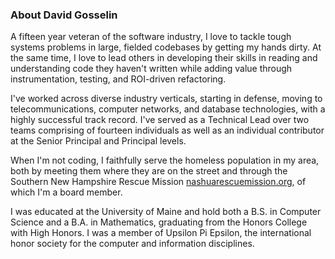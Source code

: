### About David Gosselin

A fifteen year veteran of the software industry, I love to tackle tough systems problems in large, fielded codebases
by getting my hands dirty.  At the same time, I love to lead others in developing their skills in reading and understanding
code they haven't written while adding value through instrumentation, testing, and ROI-driven refactoring.

I've worked across diverse industry verticals, starting in defense, moving to telecommunications, computer networks, and database technologies,
with a highly successful track record.  I've served as a Technical Lead over two teams comprising of fourteen individuals as well
as an individual contributor at the Senior Principal and Principal levels.

When I'm not coding, I faithfully serve the homeless population in my area, both by meeting them where they are on the street
and through the Southern New Hampshire Rescue Mission [nashuarescuemission.org](nashuarescuemission.org), of which I'm a board member.  

I was educated at the University of Maine and hold both a B.S. in Computer Science and a B.A. in Mathematics, graduating from 
the Honors College with High Honors.  I was a member of Upsilon Pi Epsilon, the international honor society for the computer and 
information disciplines.
